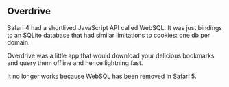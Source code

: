 ## Overdrive

Safari 4 had a shortlived JavaScript API called WebSQL. 
It was just bindings to an SQLite database that had similar
limitations to cookies: one db per domain.

Overdrive was a little app that would download your delicious bookmarks and
query them offline and hence lightning fast.

It no longer works because WebSQL has been removed in Safari 5.
